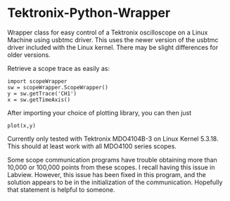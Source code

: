 # Tektronix-Python-Wrapper
Wrapper class for easy control of a Tektronix oscilloscope on a Linux Machine using usbtmc driver. This uses the newer version of the usbtmc driver included with the Linux kernel. There may be slight differences for older versions.

Retrieve a scope trace as easily as:

```
import scopeWrapper
sw = scopeWrapper.ScopeWrapper()
y = sw.getTrace('CH1')
x = sw.getTimeAxis()
```

After importing your choice of plotting library, you can then just
```
plot(x,y)
```
Currently only tested with Tektronix MDO4104B-3 on Linux Kernel 5.3.18. This should at least work with all MDO4100 series scopes.

Some scope communication programs have trouble obtaining more than 10,000 or 100,000 points from these scopes. I recall having this issue in Labview. However, this issue has been fixed in this program, and the solution appears to be in the initialization of the communication. Hopefully that statement is helpful to someone.

